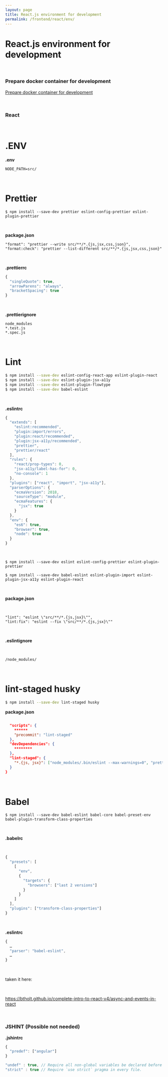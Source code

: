 ```yaml
---
layout: page
title: React.js environment for development
permalink: /frontend/react/env/
---
```


# React.js environment for development

<br/>

### Prepare docker container for development

[Prepare docker container for development](/env/docker/run-container/linux/)

<br/>

### React

<!-- <br/>

**vscode**

```
{
  "editor.fontSize": 26,
  "editor.tabSize": 2,
  "editor.wordWrap": "on",
  "terminal.integrated.fontSize": 26,
  "emmet.includeLanguages": {
    "javascript": "javascriptreact"
  },
  "emmet.syntaxProfiles": {
    "javascript": "jsx"
  },
  "editor.formatOnSave": true,
  "files.autoSave": "afterDelay",
  "files.autoSaveDelay": 10000,
  "gitlens.advanced.messages": {
    "suppressShowKeyBindingsNotice": true
  },
  "diffEditor.ignoreTrimWhitespace": false,
  "[javascript]": {
    "editor.formatOnSave": false
  },
  "eslint.autoFixOnSave": true,
  "eslint.alwaysShowStatus": true,
  "prettier.requireConfig": true,
  "prettier.disableLanguages": ["js"],
  "prettier.singleQuote": true
}
``` -->

<br/>

# .ENV

**.env**

```
NODE_PATH=src/
```

<br/>

# Prettier

```
$ npm install --save-dev prettier eslint-config-prettier eslint-plugin-prettier
```

<br/>

**package.json**

```
"format": "prettier --write src/**/*.{js,jsx,css,json}",
"format:check": "prettier --list-different src/**/*.{js,jsx,css,json}"
```

<br/>

**.prettierrc**

```js
{
  "singleQuote": true,
  "arrowParens": "always",
  "bracketSpacing": true
}
```

<br/>

**.prettierignore**

```
node_modules
*.test.js
*.spec.js
```

<br/>

# Lint

```bash
$ npm install --save-dev eslint-config-react-app eslint-plugin-react
$ npm install --save-dev eslint-plugin-jsx-a11y
$ npm install --save-dev eslint-plugin-flowtype
$ npm install --save-dev babel-eslint
```

<br/>

**.eslintrc**

<!-- ```js
{
  "extends": ["react-app", "plugin:prettier/recommended"],
  "rules": {
    "no-extra-semi": "error",
    "semi": [2, "always"],
    "arrow-parens": [2, "always"]
  }
}

``` -->

<!--

react video course
React for beginners

-->

```js
{
  "extends": [
    "eslint:recommended",
    "plugin:import/errors",
    "plugin:react/recommended",
    "plugin:jsx-a11y/recommended",
    "prettier",
    "prettier/react"
  ],
  "rules": {
    "react/prop-types": 0,
    "jsx-a11y/label-has-for": 0,
    "no-console": 1
  },
  "plugins": ["react", "import", "jsx-a11y"],
  "parserOptions": {
    "ecmaVersion": 2018,
    "sourceType": "module",
    "ecmaFeatures": {
      "jsx": true
    }
  },
  "env": {
    "es6": true,
    "browser": true,
    "node": true
  }
}

```

<br/>

    $ npm install --save-dev eslint eslint-config-prettier eslint-plugin-prettier

    $ npm install --save-dev babel-eslint eslint-plugin-import eslint-plugin-jsx-a11y eslint-plugin-react

<br/>

**package.json**

<br/>

```
"lint": "eslint \"src/**/*.{js,jsx}\"",
"lint:fix": "eslint --fix \"src/**/*.{js,jsx}\""
```

<br/>

**.eslintignore**

<br/>

```
/node_modules/
```

<!-- <br/>

**package.json**

```js
"lint": "./node_modules/.bin/eslint **/*.js",
"start": "npm run lint & nodemon server.js"
``` -->

<br/>

# lint-staged husky

```bash
$ npm install --save-dev lint-staged husky
```

**package.json**

```json

  "scripts": {
    ******
    "precommit": "lint-staged"
  },
  "devDependencies": {
    ********
  },
  "lint-staged": {
    "*.{js, jsx}": ["node_modules/.bin/eslint --max-warnings=0", "prettier --write", "git add"]
  }
}
```

<br/>

# Babel

    $ npm install --save-dev babel-eslint babel-core babel-preset-env babel-plugin-transform-class-properties

<br/>

**.babelrc**

<br/>

```js
{
  "presets": [
    [
      "env",
      {
        "targets": {
          "browsers": ["last 2 versions"]
        }
      }
    ]
  ],
  "plugins": ["transform-class-properties"]
}
```

<br/>

**.eslintrc**

```js
{
  …
  "parser": "babel-eslint",
  …
}
```

<br/>

taken it here:

<br/>

https://btholt.github.io/complete-intro-to-react-v4/async-and-events-in-react

<br/>

### JSHINT (Possible not needed)

**.jshintrc**

```js
{
  "predef": ["angular"]
}

"undef" : true, // Require all non-global variables be declared before they are used.
"strict" : true // Require `use strict` pragma in every file.

```
